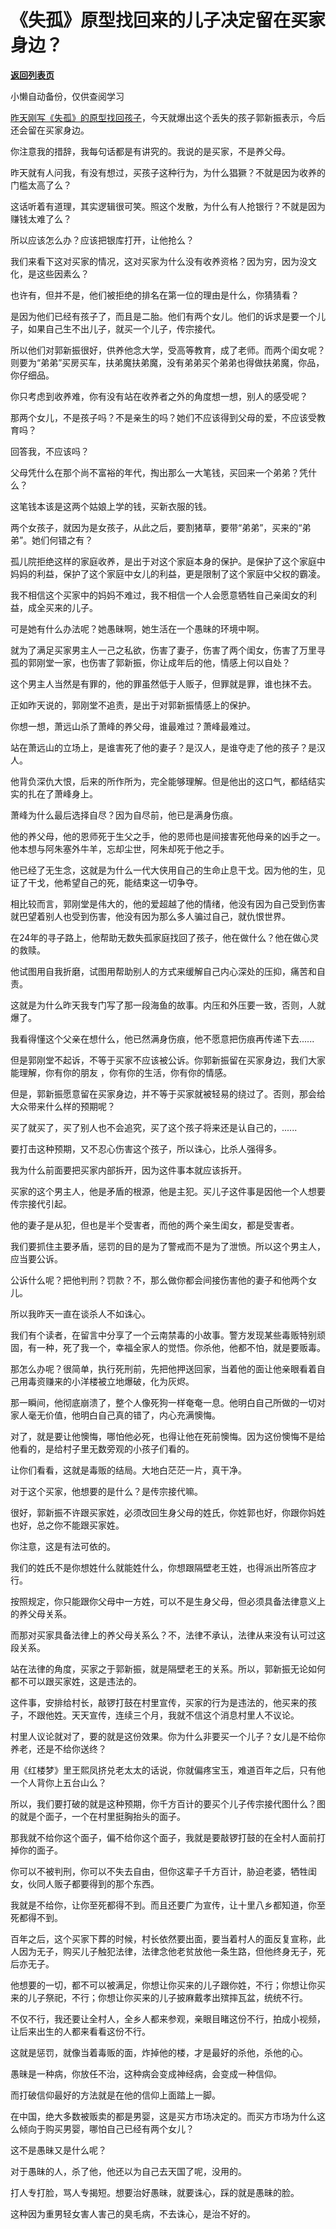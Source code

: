 # 《失孤》原型找回来的儿子决定留在买家身边？

[**返回列表页**](/gzh/记忆承载)

小懒自动备份，仅供查阅学习

[昨天刚写《失孤》的原型找回孩子](https://mp.weixin.qq.com/s?__biz=MzU0MjYwNDU2Mw==&mid=2247499980&idx=2&sn=948f7b8f52ad7040a6937548b4e64ce8&chksm=fb1aacb0cc6d25a6d3dfd9ce5031d9c075e655f41e9f26470d5039980b5a6e46a6f0d51ce03f&token=284836838&lang=zh_CN&scene=21#wechat_redirect)，今天就爆出这个丢失的孩子郭新振表示，今后还会留在买家身边。

  

你注意我的措辞，我每句话都是有讲究的。我说的是买家，不是养父母。  

  

昨天就有人问我，有没有想过，买孩子这种行为，为什么猖獗？不就是因为收养的门槛太高了么？  

  

这话听着有道理，其实逻辑很可笑。照这个发散，为什么有人抢银行？不就是因为赚钱太难了么？  

  

所以应该怎么办？应该把银库打开，让他抢么？  

  

我们来看下这对买家的情况，这对买家为什么没有收养资格？因为穷，因为没文化，是这些因素么？  

  

也许有，但并不是，他们被拒绝的排名在第一位的理由是什么，你猜猜看？  

  

是因为他们已经有孩子了，而且是二胎。他们有两个女儿。他们的诉求是要一个儿子，如果自己生不出儿子，就买一个儿子，传宗接代。

  

所以他们对郭新振很好，供养他念大学，受高等教育，成了老师。而两个闺女呢？则要为“弟弟”买房买车，扶弟魔扶弟魔，没有弟弟买个弟弟也得做扶弟魔，你品，你仔细品。

  

你只考虑到收养难，你有没有站在收养者之外的角度想一想，别人的感受呢？

  

那两个女儿，不是孩子吗？不是亲生的吗？她们不应该得到父母的爱，不应该受教育吗？  

  

回答我，不应该吗？  

  

父母凭什么在那个尚不富裕的年代，掏出那么一大笔钱，买回来一个弟弟？凭什么？

  

这笔钱本该是这两个姑娘上学的钱，买新衣服的钱。

  

两个女孩子，就因为是女孩子，从此之后，要割猪草，要带“弟弟”，买来的“弟弟”。她们何错之有？  

  

孤儿院拒绝这样的家庭收养，是出于对这个家庭本身的保护。是保护了这个家庭中妈妈的利益，保护了这个家庭中女儿的利益，更是限制了这个家庭中父权的霸凌。  

  

我不相信这个买家中的妈妈不难过，我不相信一个人会愿意牺牲自己亲闺女的利益，成全买来的儿子。  

  

可是她有什么办法呢？她愚昧啊，她生活在一个愚昧的环境中啊。  

  

就为了满足买家男主人一己之私欲，伤害了妻子，伤害了两个闺女，伤害了万里寻孤的郭刚堂一家，也伤害了郭新振，你让成年后的他，情感上何以自处？

  

这个男主人当然是有罪的，他的罪虽然低于人贩子，但罪就是罪，谁也抹不去。  

  

正如昨天说的，郭刚堂不追责，是出于对郭新振情感上的保护。

  

你想一想，萧远山杀了萧峰的养父母，谁最难过？萧峰最难过。

  

站在萧远山的立场上，是谁害死了他的妻子？是汉人，是谁夺走了他的孩子？是汉人。  

  

他背负深仇大恨，后来的所作所为，完全能够理解。但是他出的这口气，都结结实实的扎在了萧峰身上。

  

萧峰为什么最后选择自尽？因为自尽前，他已是满身伤痕。

  

他的养父母，他的恩师死于生父之手，他的恩师也是间接害死他母亲的凶手之一。他本想与阿朱塞外牛羊，忘却尘世，阿朱却死于他之手。  

  

他已经了无生念，这就是为什么一代大侠用自己的生命止息干戈。因为他的生，见证了干戈，他希望自己的死，能结束这一切争夺。  

  

相比较而言，郭刚堂是伟大的，他的爱超越了他的情绪，他没有因为自己受到伤害就巴望着别人也受到伤害，他没有因为那么多人骗过自己，就仇恨世界。

  

在24年的寻子路上，他帮助无数失孤家庭找回了孩子，他在做什么？他在做心灵的救赎。

  

他试图用自我折磨，试图用帮助别人的方式来缓解自己内心深处的压抑，痛苦和自责。

  

这就是为什么昨天我专门写了那一段海鱼的故事。内压和外压要一致，否则，人就爆了。  

  

我看得懂这个父亲在想什么，他已然满身伤痕，他不愿意把伤痕再传递下去......  

  

但是郭刚堂不起诉，不等于买家不应该被公诉。你郭新振留在买家身边，我们大家能理解，你有你的朋友 ，你有你的生活，你有你的情感。

  

但是，郭新振愿意留在买家身边，并不等于买家就被轻易的绕过了。否则，那会给大众带来什么样的预期呢？

  

买了就买了，买了别人也不会追究，买了这个孩子将来还是认自己的，......  

  

要打击这种预期，又不忍心伤害这个孩子，所以诛心，比杀人强得多。

  

我为什么前面要把买家内部拆开，因为这件事本就应该拆开。

  

买家的这个男主人，他是矛盾的根源，他是主犯。买儿子这件事是因他一个人想要传宗接代引起。  

  

他的妻子是从犯，但也是半个受害者，而他的两个亲生闺女，都是受害者。

  

我们要抓住主要矛盾，惩罚的目的是为了警戒而不是为了泄愤。所以这个男主人，应当要公诉。  

  

公诉什么呢？把他判刑？罚款？不，那么做你都会间接伤害他的妻子和他两个女儿。  

  

所以我昨天一直在谈杀人不如诛心。  

  

我们有个读者，在留言中分享了一个云南禁毒的小故事。警方发现某些毒贩特别顽固，有一种，死了我一个，幸福全家人的觉悟。你杀他，他都不怕，就是要贩毒。

  

那怎么办呢？很简单，执行死刑前，先把他押送回家，当着他的面让他亲眼看着自己用毒资赚来的小洋楼被立地爆破，化为灰烬。

  

那一瞬间，他彻底崩溃了，整个人像死狗一样奄奄一息。他明白自己所做的一切对家人毫无价值，他明白自己真的错了，内心充满懊悔。  

  

对了，就是要让他懊悔，哪怕他必死，也得让他在死前懊悔。因为这份懊悔不是给他看的，是给村子里无数旁观的小孩子们看的。

  

让你们看看，这就是毒贩的结局。大地白茫茫一片，真干净。  

  

对于这个买家，他想要的是什么？是传宗接代嘛。  

  

很好，郭新振不许跟买家姓，必须改回生身父母的姓氏，你姓郭也好，你跟你妈姓也好，总之你不能跟买家姓。

  

你注意，这是有法可依的。

  

我们的姓氏不是你想姓什么就能姓什么，你想跟隔壁老王姓，也得派出所答应才行。  

  

按照规定，你只能跟你父母中一方姓，可以不是生身父母，但必须具备法律意义上的养父母关系。

  

而那对买家具备法律上的养父母关系么？不，法律不承认，法律从来没有认可过这段关系。

  

站在法律的角度，买家之于郭新振，就是隔壁老王的关系。所以，郭新振无论如何都不可以跟买家姓，这是违法的。

  

这件事，安排给村长，敲锣打鼓在村里宣传，买家的行为是违法的，他买来的孩子，不跟他姓。天天宣传，连续三个月，我就不信这个消息村里人不议论。

  

村里人议论就对了，要的就是这份效果。你为什么非要买一个儿子？女儿是不给你养老，还是不给你送终？

  

用《红楼梦》里王熙凤挤兑老太太的话说，你就偏疼宝玉，难道百年之后，只有他一个人背你上五台山么？

  

所以，我们要打破的就是这种预期，你千方百计的要买个儿子传宗接代图什么？图的就是个面子，一个在村里挺胸抬头的面子。

  

那我就不给你这个面子，偏不给你这个面子，我就是要敲锣打鼓的在全村人面前打掉你的面子。

  

你可以不被判刑，你可以不失去自由，但你这辈子千方百计，胁迫老婆，牺牲闺女，伙同人贩子都要得到的那个东西。

  

我就是不给你，让你至死都得不到。而且还要广为宣传，让十里八乡都知道，你至死都得不到。

  

百年之后，这个买家下葬的时候，村长依然要出面，要当着村人的面反复宣称，此人因为无子，购买儿子触犯法律，法律念他老贫放他一条生路，但他终身无子，死后亦无子。  

  

他想要的一切，都不可以被满足，你想让你买来的儿子跟你姓，不行；你想让你买来的儿子祭祀，不行；你想让你买来的儿子披麻戴孝出殡摔瓦盆，统统不行。

  

不仅不行，我还要让全村人，全乡人都来参观，亲眼目睹这份不行，拍成小视频，让后来出生的人都来看看这份不行。

  

这就是惩罚，就像当着毒贩的面，炸掉他的楼，才是最好的杀他，杀他的心。

  

愚昧是一种病，你放任不治，这种病会变成神经病，会变成一种信仰。  

  

而打破信仰最好的方法就是在他的信仰上面踏上一脚。

  

在中国，绝大多数被贩卖的都是男婴，这是买方市场决定的。而买方市场为什么这么倾向于购买男婴，哪怕自己已经有两个女儿？  

  

这不是愚昧又是什么呢？  

  

对于愚昧的人，杀了他，他还以为自己去天国了呢，没用的。  

  

打人专打脸，骂人专揭短。想要治好愚昧，就要诛心，踩的就是愚昧的脸。

  

这种因为重男轻女害人害己的臭毛病，不去诛心，是治不好的。

